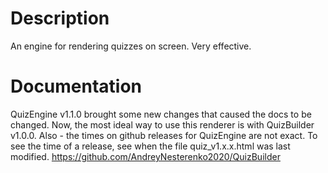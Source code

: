 # Description
An engine for rendering quizzes on screen.
Very effective.
# Documentation
QuizEngine v1.1.0 brought some new changes
that caused the docs to be changed. Now,
the most ideal way to use this renderer is
with QuizBuilder v1.0.0.
Also - the times on github releases for
QuizEngine are not exact. To see the time of
a release, see when the file quiz_v1.x.x.html was
last modified.
https://github.com/AndreyNesterenko2020/QuizBuilder
